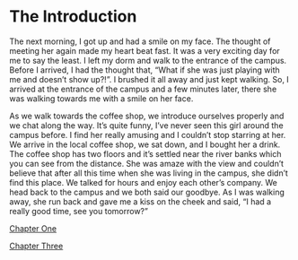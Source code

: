 <h1>The Introduction</h1>

<p>
    The next morning, I got up and had a smile on my face.
    The thought of meeting her again made my heart beat fast.
    It was a very exciting day for me to say the least.
    I left my dorm and walk to the entrance of the campus.
    Before I arrived, I had the thought that, “What if she was just playing with me and doesn’t show up?!”.
    I brushed it all away and just kept walking. So, I arrived at the entrance of the campus and a few minutes later, there she was walking towards me with a smile on her face.
</p>

<p>
    As we walk towards the coffee shop, we introduce ourselves properly and we chat along the way. 
    It’s quite funny, I’ve never seen this girl around the campus before. I find her really amusing and I couldn’t stop starring at her. 
    We arrive in the local coffee shop, we sat down, and I bought her a drink. The coffee shop has two floors and it’s settled near the river banks which you can see from the distance. 
    She was amaze with the view and couldn’t believe that after all this time when she was living in the campus, she didn’t find this place. 
    We talked for hours and enjoy each other’s company. We head back to the campus and we both said our goodbye. 
    As I was walking away, she run back and gave me a kiss on the cheek and said, “I had a really good time, see you tomorrow?”
<p>


[Chapter One](Chapter01.md)

[Chapter Three](Chapter03.md)

